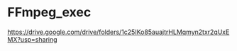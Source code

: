 ﻿# FFmpeg_exec
https://drive.google.com/drive/folders/1c25IKo85auajtrHLMqmyn2txr2qUxEMX?usp=sharing
